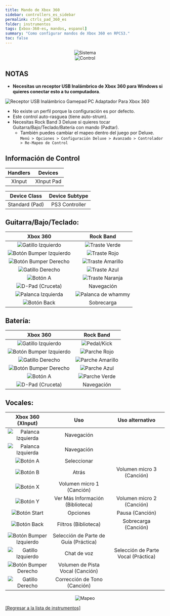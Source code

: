 ```yaml
---
title: Mando de Xbox 360
sidebar: controllers_es_sidebar
permalink: ctrls_pad_360_es
folder: instrumentos
tags: [xbox-360-es, mandos, espanol]
summary: "Como configurar mandos de Xbox 360 en RPCS3."
toc: false
---
```


<div align="center"> <img src="https://carlmylo.github.io/rb3-pc/images/instruments/plat/360.png" alt="Sistema" title="Sistema"></div>

<div align="center"> <img src="https://carlmylo.github.io/rb3-pc/images/instruments/cont/360controller.png" alt="Control" title="Control"></div>

## NOTAS

* **Necesitas un receptor USB Inalámbrico de Xbox 360 para Windows si quieres conectar esto a tu computadora**.

![Receptor USB Inalámbrico Gamepad PC Adaptador Para Xbox 360](https://carlmylo.github.io/rb3-pc/images/btns/ctrls/360/receiver.png "Receptor USB Inalámbrico Gamepad PC Adaptador Para Xbox 360")

* No existe un perfil porque la configuración es por defecto.
* Este control auto-rasguea (tiene auto-strum).
* Necesitas Rock Band 3 Deluxe si quieres tocar Guitarra/Bajo/Teclado/Batería con mando (Padtar).
	- También puedes cambiar el mapeo dentro del juego por Deluxe.  
	`Menú > Opciones > Configuración Deluxe > Avanzado > Controlador > Re-Mapeo de Control`


## Información de Control

| Handlers | Devices |
|:--------:|:-------:|
| XInput | XInput Pad |

| Device Class | Device Subtype |
|:------------:|:--------------:|
| Standard (Pad) | PS3 Controller |

## Guitarra/Bajo/Teclado:

| **Xbox 360**          | **Rock Band** |
|:------------------:|:---------------------:|
| ![Gatillo Izquierdo](https://carlmylo.github.io/rb3-pc/images/btns/ctrls/360/lt.png "Gatillo Izquierdo") | ![Traste Verde](https://carlmylo.github.io/rb3-pc/images/btns/gtrs/gf.png "Traste Verde") |
| ![Botón Bumper Izquierdo](https://carlmylo.github.io/rb3-pc/images/btns/ctrls/360/lb.png "Botón Bumper Izquierdo") | ![Traste Rojo](https://carlmylo.github.io/rb3-pc/images/btns/gtrs/rf.png "Traste Rojo") |
| ![Botón Bumper Derecho](https://carlmylo.github.io/rb3-pc/images/btns/ctrls/360/rb.png "Botón Bumper Derecho") | ![Traste Amarillo](https://carlmylo.github.io/rb3-pc/images/btns/gtrs/yf.png "Traste Amarillo") |
| ![Gatillo Derecho](https://carlmylo.github.io/rb3-pc/images/btns/ctrls/360/rt.png "Gatillo Derecho") | ![Traste Azul](https://carlmylo.github.io/rb3-pc/images/btns/gtrs/bf.png "Traste Azul") |
| ![Botón A](https://carlmylo.github.io/rb3-pc/images/btns/ctrls/360/a.png "Botón A") | ![Traste Naranja](https://carlmylo.github.io/rb3-pc/images/btns/gtrs/of.png "Traste Naranja") |
| ![D-Pad (Cruceta)](https://carlmylo.github.io/rb3-pc/images/btns/ctrls/360/dp.png "D-Pad (Cruceta)") | Navegación |
| ![Palanca Izquierda](https://carlmylo.github.io/rb3-pc/images/btns/ctrls/360/ls.png "Palanca Izquierda") | ![Palanca de whammy](https://carlmylo.github.io/rb3-pc/images/btns/gtrs/wb.png "Palanca de whammy") |
| ![Botón Back](https://carlmylo.github.io/rb3-pc/images/btns/ctrls/360/back.png "Botón Back") | Sobrecarga |

## Batería:

| **Xbox 360**          | **Rock Band** |
|:------------------:|:---------------------:|
| ![Gatillo Izquierdo](https://carlmylo.github.io/rb3-pc/images/btns/ctrls/360/lt.png "Gatillo Izquierdo") | ![Pedal/Kick](https://carlmylo.github.io/rb3-pc/images/btns/drms/rb/kp.png "Pedal/Kick") |
| ![Botón Bumper Izquierdo](https://carlmylo.github.io/rb3-pc/images/btns/ctrls/360/lb.png "Botón Bumper Izquierdo") | ![Parche Rojo](https://carlmylo.github.io/rb3-pc/images/btns/drms/rb/rp.png "Parche Rojo") |
| ![Gatillo Derecho](https://carlmylo.github.io/rb3-pc/images/btns/ctrls/360/rt.png "Gatillo Derecho") | ![Parche Amarillo](https://carlmylo.github.io/rb3-pc/images/btns/drms/rb/yp.png "Parche Amarillo") |
| ![Botón Bumper Derecho](https://carlmylo.github.io/rb3-pc/images/btns/ctrls/360/rb.png "Botón Bumper Derecho") | ![Parche Azul](https://carlmylo.github.io/rb3-pc/images/btns/drms/rb/bp.png "Parche Azul") |
| ![Botón A](https://carlmylo.github.io/rb3-pc/images/btns/ctrls/360/a.png "Botón A") | ![Parche Verde](https://carlmylo.github.io/rb3-pc/images/btns/drms/rb/gp.png "Parche Verde") |
| ![D-Pad (Cruceta)](https://carlmylo.github.io/rb3-pc/images/btns/ctrls/360/dp.png "D-Pad (Cruceta)") | Navegación |

## Vocales:

| **Xbox 360 (XInput)** | **Uso**                         | **Uso alternativo**         |
|:---------------------:|:-------------------------------:|:-------------------:|
| ![Palanca Izquierda](https://carlmylo.github.io/rb3-pc/images/btns/ctrls/360/ls.png "Palanca Izquierda") | Navegación | |
| ![Palanca Izquierda](https://carlmylo.github.io/rb3-pc/images/btns/ctrls/360/dp.png "D-Pad (Cruceta)") | Navegación | |
| ![Botón A](https://carlmylo.github.io/rb3-pc/images/btns/ctrls/360/a.png "Botón A") | Seleccionar | |
| ![Botón B](https://carlmylo.github.io/rb3-pc/images/btns/ctrls/360/b.png "Botón B") | Atrás | Volumen micro 3 (Canción) |
| ![Botón X](https://carlmylo.github.io/rb3-pc/images/btns/ctrls/360/x.png "Botón X") | Volumen micro 1 (Canción) | |
| ![Botón Y](https://carlmylo.github.io/rb3-pc/images/btns/ctrls/360/y.png "Botón Y") | Ver Más Información (Biblioteca) | Volumen micro 2 (Canción) |
| ![Botón Start](https://carlmylo.github.io/rb3-pc/images/btns/ctrls/360/start.png "Botón Start") | Opciones | Pausa (Canción) |
| ![Botón Back](https://carlmylo.github.io/rb3-pc/images/btns/ctrls/360/back.png "Botón Back") | Filtros (Biblioteca) | Sobrecarga (Canción) |
| ![Botón Bumper Izquierdo](https://carlmylo.github.io/rb3-pc/images/btns/ctrls/360/lb.png "Botón Bumper Izquierdo") | Selección de Parte de Guía (Práctica) | |
| ![Gatillo Izquierdo](https://carlmylo.github.io/rb3-pc/images/btns/ctrls/360/lt.png "Gatillo Izquierdo") | Chat de voz | Selección de Parte Vocal (Práctica) |
| ![Botón Bumper Derecho](https://carlmylo.github.io/rb3-pc/images/btns/ctrls/360/rb.png "Botón Bumper Derecho") | Volumen de Pista Vocal (Canción) | |
| ![Gatillo Derecho](https://carlmylo.github.io/rb3-pc/images/btns/ctrls/360/rt.png "Gatillo Derecho") | Corrección de Tono (Canción) | |

<div align="center"> <img src="https://carlmylo.github.io/rb3-pc/images/instruments/maps/padxboxmapping.png" alt="Mapeo" title="Mapeo"></div>

[[Regresar a la lista de instrumentos]](https://carlmylo.github.io/rb3-pc/ctrls_es#lista-de-instrumentos)

